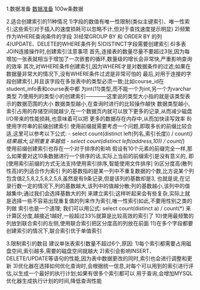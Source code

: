 1.数据准备 [数据准备](mysql数据准备.sql) 100w条数据

2.适合创建索引的11种情况
    1)字段的数值有唯一性限制(类似主键索引、唯一性索引;这些索引对于插入的速度损耗可以忽略不计,但对于查找速度提示明显)
    2)频繁作为WHERE查询条件的字段
    3)经常GROUP BY 和 ORDER BY 的列
    4)UPDATE、DELETE的WHERE条件列
    5)DISTINCT字段需要创建索引
    6)多表JOIN连接操作时,创建索引注意事项
        首先,连接表的数量尽量不要超过3张,因为每增加一张表就相当于增加了一次嵌套的循环,数量级的增长会非常快,严重影响查询的效率
        其次,对WHERE条件创建索引,因为WHERE才是对数据条件的过滤;如果在数据量非常大的情况下,没有WHERE条件过滤是非常可怕的
        最后,对用于连接的字段创建索引,并且该字段在多张表中的类型必须一致;比如course_id在student_info表和course表中都
      为int(11)类型,而不能一个为int,另一个为varchar类型
    7)使用列的类型小的创建索引————这里说的类型大小指的就是该类型表示的数据范围的大小
        数据类型越小,在查询时进行的比较操作越快
        数据类型越小,索引占用的存储空间就越少,在一个数据页内就可以放下更多的记录,从而减少磁盘I/O带来的性能损耗,也意味着可以把
      更多的数据存在内存中,从而加快读写效率
    8)使用字符串的前缀创建索引
        使用前缀就需要考虑一个问题,即取多长的前缀比较合适,这里可以参考以下公式:
        - select count(distinct left(列名,索引长度)) / count(*)   结果越大,证明重复率越低
        - select count(distinct left(address,10)) / count(*)  
        使用前缀创建索引也存在一个对于排序的影响
            假设有10个元素的前缀完全一样,那么如果要对这10条数据进行一个排序的话,实际上当前的前缀索引是没有意义的,
          即[使用索引前缀的方式无法支持使用索引排序,智能使用文件排序]
    9)区分度高(散列性高)的列适合作为索引
        列的基数指的是某一列中不重复数据的个数,比方说某个列包含值2,5,8,2,5,8,2,5,8,虽然是有9条记录,但是该列的基数却是3,
      也就是说,在记录行数一定的情况下,列的基数越大,该列中的值越分散;列的基数越小,该列中的值越集中;通过我们会选择基数大的列
      来建立索引;这样听起来会有些复杂,实际上就是选择一些不容易出现重复值的列来作为索引,唯一性索引如此,不要用性别之类的列做
      索引也是一个道理;
        我们可以用公式:
        select count(distinct a) / count(*) 来计算区分度,越接近1越好,一般超过33%就算是比较高效的索引了
    10)使用最频繁的列放到联合索引的左侧,使用联合索引把区分度高的列放在前面
    11)在多个字段都要创建索引的情况下,联合索引优于单值索引

3.限制索引的数目
    建议单张表索引数量不超过6个,原因:
    1)每个索引都需要占用磁盘空间,索引越多,需要的磁盘空间就越大
    2)索引会影响INSERT、DELETE/UPDATE等语句的性能,因为表中数据更改的同时,索引也会进行调整和更新
    3)优化器在选择如何优化查询时,会根据统一信息,对每个可以用到的索引进行评估,以生成一个最好的执行计划;如果有很多个索引都可以
    用于查询,会增加MYSQL优化器生成执行计划的时间,降低查询性能